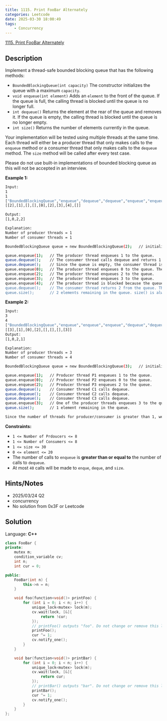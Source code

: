 ```yaml
---
title: 1115. Print FooBar Alternately
categories: Leetcode
date: 2025-03-30 18:00:49
tags:
    - Concurrency
---
```


[1115. Print FooBar Alternately](https://leetcode.com/problems/print-foobar-alternately/description/?envType=problem-list-v2&envId=concurrency)

## Description

Implement a thread-safe bounded blocking queue that has the following methods:

- `BoundedBlockingQueue(int capacity)` The constructor initializes the queue with a maximum `capacity`.
- `void enqueue(int element)` Adds an `element` to the front of the queue. If the queue is full, the calling thread is blocked until the queue is no longer full.
- `int dequeue()` Returns the element at the rear of the queue and removes it. If the queue is empty, the calling thread is blocked until the queue is no longer empty.
- `int size()` Returns the number of elements currently in the queue.

Your implementation will be tested using multiple threads at the same time. Each thread will either be a producer thread that only makes calls to the `enqueue` method or a consumer thread that only makes calls to the `dequeue` method. The `size` method will be called after every test case.

Please do not use built-in implementations of bounded blocking queue as this will not be accepted in an interview.

**Example 1:**

```bash
Input:
1
1
["BoundedBlockingQueue","enqueue","dequeue","dequeue","enqueue","enqueue","enqueue","enqueue","dequeue"]
[[2],[1],[],[],[0],[2],[3],[4],[]]

Output:
[1,0,2,2]

Explanation:
Number of producer threads = 1
Number of consumer threads = 1

BoundedBlockingQueue queue = new BoundedBlockingQueue(2);   // initialize the queue with capacity = 2.

queue.enqueue(1);   // The producer thread enqueues 1 to the queue.
queue.dequeue();    // The consumer thread calls dequeue and returns 1 from the queue.
queue.dequeue();    // Since the queue is empty, the consumer thread is blocked.
queue.enqueue(0);   // The producer thread enqueues 0 to the queue. The consumer thread is unblocked and returns 0 from the queue.
queue.enqueue(2);   // The producer thread enqueues 2 to the queue.
queue.enqueue(3);   // The producer thread enqueues 3 to the queue.
queue.enqueue(4);   // The producer thread is blocked because the queue's capacity (2) is reached.
queue.dequeue();    // The consumer thread returns 2 from the queue. The producer thread is unblocked and enqueues 4 to the queue.
queue.size();       // 2 elements remaining in the queue. size() is always called at the end of each test case.
```

**Example 2:**

```bash
Input:
3
4
["BoundedBlockingQueue","enqueue","enqueue","enqueue","dequeue","dequeue","dequeue","enqueue"]
[[3],[1],[0],[2],[],[],[],[3]]
Output:
[1,0,2,1]

Explanation:
Number of producer threads = 3
Number of consumer threads = 4

BoundedBlockingQueue queue = new BoundedBlockingQueue(3);   // initialize the queue with capacity = 3.

queue.enqueue(1);   // Producer thread P1 enqueues 1 to the queue.
queue.enqueue(0);   // Producer thread P2 enqueues 0 to the queue.
queue.enqueue(2);   // Producer thread P3 enqueues 2 to the queue.
queue.dequeue();    // Consumer thread C1 calls dequeue.
queue.dequeue();    // Consumer thread C2 calls dequeue.
queue.dequeue();    // Consumer thread C3 calls dequeue.
queue.enqueue(3);   // One of the producer threads enqueues 3 to the queue.
queue.size();       // 1 element remaining in the queue.

Since the number of threads for producer/consumer is greater than 1, we do not know how the threads will be scheduled in the operating system, even though the input seems to imply the ordering. Therefore, any of the output [1,0,2] or [1,2,0] or [0,1,2] or [0,2,1] or [2,0,1] or [2,1,0] will be accepted.
```

**Constraints:**

- `1 <= Number of Prdoucers <= 8`
- `1 <= Number of Consumers <= 8`
- `1 <= size <= 30`
- `0 <= element <= 20`
- The number of calls to `enqueue` is **greater than or equal to**  the number of calls to `dequeue`.
- At most `40` calls will be made to `enque`, `deque`, and `size`.

## Hints/Notes

- 2025/03/24 Q2
- concurrency
- No solution from 0x3F or Leetcode

## Solution

Language: **C++**

```C++
class FooBar {
private:
    mutex m;
    condition_variable cv;
    int n;
    int cur = 0;

public:
    FooBar(int n) {
        this->n = n;
    }

    void foo(function<void()> printFoo) {
        for (int i = 0; i < n; i++) {
            unique_lock<mutex> lock(m);
            cv.wait(lock, [&]{
                return !cur;
            });
            // printFoo() outputs "foo". Do not change or remove this line.
            printFoo();
            cur ^= 1;
            cv.notify_one();
        }
    }

    void bar(function<void()> printBar) {
        for (int i = 0; i < n; i++) {
            unique_lock<mutex> lock(m);
            cv.wait(lock, [&]{
                return cur;
            });
            // printBar() outputs "bar". Do not change or remove this line.
            printBar();
            cur ^= 1;
            cv.notify_one();
        }
    }
};
```
